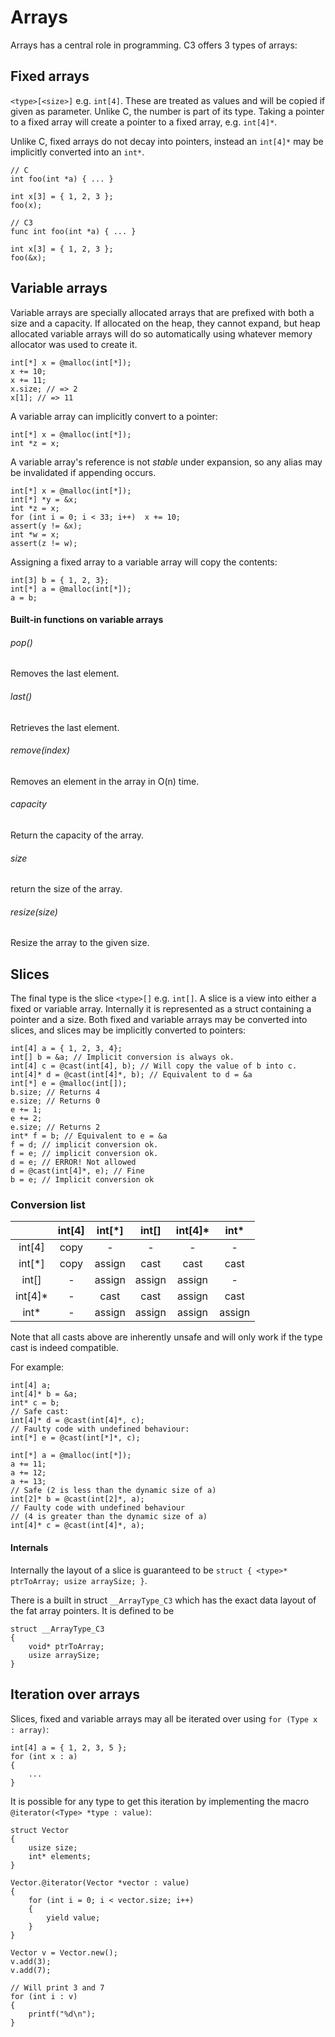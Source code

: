 # Arrays

Arrays has a central role in programming. C3 offers 3 types of arrays:

## Fixed arrays

`<type>[<size>]` e.g. `int[4]`. These are treated as values and will be copied if given as parameter. Unlike C, the number is part of its type. Taking a pointer to a fixed array will create a pointer to a fixed array, e.g. `int[4]*`. 

Unlike C, fixed arrays do not decay into pointers, instead an `int[4]*` may be implicitly converted into an `int*`.

```
// C
int foo(int *a) { ... }

int x[3] = { 1, 2, 3 };
foo(x);

// C3
func int foo(int *a) { ... }

int x[3] = { 1, 2, 3 };
foo(&x);
```

## Variable arrays

Variable arrays are specially allocated arrays that are prefixed with both a size and a capacity. If allocated on the heap, they cannot expand, but heap allocated variable arrays will do so automatically using whatever memory allocator was used to create it. 

```
int[*] x = @malloc(int[*]);
x += 10;
x += 11;
x.size; // => 2
x[1]; // => 11
```

A variable array can implicitly convert to a pointer:

```
int[*] x = @malloc(int[*]);
int *z = x;
```

A variable array's reference is not *stable* under expansion, so any alias may be invalidated if appending occurs.

```
int[*] x = @malloc(int[*]);
int[*] *y = &x;
int *z = x;
for (int i = 0; i < 33; i++)  x += 10;
assert(y != &x);
int *w = x;
assert(z != w);
```

Assigning a fixed array to a variable array will copy the contents:

```
int[3] b = { 1, 2, 3};
int[*] a = @malloc(int[*]);
a = b;
```

#### Built-in functions on variable arrays

###### pop()
Removes the last element.
###### last()
Retrieves the last element.
###### remove(index)
Removes an element in the array in O(n) time.
###### capacity
Return the capacity of the array.
###### size
return the size of the array.
###### resize(size)
Resize the array to the given size.

## Slices

The final type is the slice `<type>[]`  e.g. `int[]`. A slice is a view into either a fixed or variable array. Internally it is represented as a struct containing a pointer and a size. Both fixed and variable arrays may be converted into slices, and slices may be implicitly converted to pointers:
    
```
int[4] a = { 1, 2, 3, 4};
int[] b = &a; // Implicit conversion is always ok.
int[4] c = @cast(int[4], b); // Will copy the value of b into c.
int[4]* d = @cast(int[4]*, b); // Equivalent to d = &a
int[*] e = @malloc(int[]);
b.size; // Returns 4
e.size; // Returns 0
e += 1;
e += 2;
e.size; // Returns 2 
int* f = b; // Equivalent to e = &a
f = d; // implicit conversion ok.
f = e; // implicit conversion ok.
d = e; // ERROR! Not allowed
d = @cast(int[4]*, e); // Fine
b = e; // Implicit conversion ok
```
### Conversion list

|  |       int[4] | int[*] | int[] | int[4]* | int* |
|:-:|:-:|:-:|:-:|:-:|:-:|
| int[4] | copy | - | - | - | - |
| int[*] | copy | assign | cast | cast | cast |
| int[] | - | assign | assign | assign | - |
| int[4]* | - | cast | cast | assign | cast |
| int* | - | assign | assign | assign | assign |

Note that all casts above are inherently unsafe and will only work if the type cast is indeed compatible.

For example:

```
int[4] a;
int[4]* b = &a;
int* c = b;
// Safe cast:
int[4]* d = @cast(int[4]*, c); 
// Faulty code with undefined behaviour:
int[*] e = @cast(int[*]*, c); 
```

```
int[*] a = @malloc(int[*]);
a += 11;
a += 12;
a += 13;
// Safe (2 is less than the dynamic size of a)
int[2]* b = @cast(int[2]*, a);
// Faulty code with undefined behaviour
// (4 is greater than the dynamic size of a)
int[4]* c = @cast(int[4]*, a);
```

#### Internals

Internally the layout of a slice is guaranteed to be `struct { <type>* ptrToArray; usize arraySize; }`.

There is a built in struct `__ArrayType_C3` which has the exact data layout of the fat array pointers. It is defined to be

```
struct __ArrayType_C3 
{ 
    void* ptrToArray;
    usize arraySize;
}
```

## Iteration over arrays

Slices, fixed and variable arrays may all be iterated over using `for (Type x : array)`:

```
int[4] a = { 1, 2, 3, 5 };
for (int x : a)
{
    ...
}
```

It is possible for any type to get this iteration by implementing the macro `@iterator(<Type> *type : value)`:

```
struct Vector
{
    usize size;
    int* elements;
}

Vector.@iterator(Vector *vector : value)
{
    for (int i = 0; i < vector.size; i++)
    {
        yield value;
    }
}

Vector v = Vector.new();
v.add(3);
v.add(7);

// Will print 3 and 7
for (int i : v)
{
    printf("%d\n");
}
```